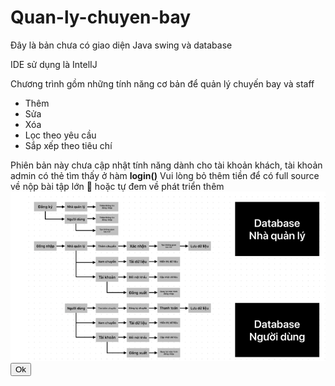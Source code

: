 # Quan-ly-chuyen-bay


Đây là bản chưa có giao diện Java swing và database

IDE sử dụng là IntelIJ

Chương trình gồm những tính năng cơ bản để quản lý chuyến bay và staff

- Thêm
- Sửa
- Xóa
- Lọc theo yêu cầu
- Sắp xếp theo tiêu chí


Phiên bản này chưa cập nhật tính năng dành cho tài khoản khách, tài khoản admin có thẻ tìm thấy ở hàm **login()**
Vui lòng bỏ thêm tiền để có full source về nộp bài tập lớn 🐧 hoặc tự đem về phát triển thêm 
<img src="db.png" alt="database">
    <button id="ok" style="    #ok{
        padding: 10px;
        width: 150px;
        font-weight: bold;
        font-size: 30px;
        color: white;
        background-color: rgb(99, 218, 99);
        border: none;
        border-radius: 5px;
    }    #ok:hover{
        margin-left: 500px;
        transition: all 5s;
        background-color: brown;
        color:gold;
    }">Ok</button>
